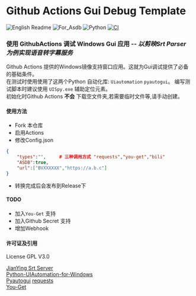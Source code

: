 # Github Actions Gui Debug Template
![English Readme](https://img.shields.io/badge/Docs-English-green.svg) ![For_Asdb](https://img.shields.io/badge/For-ASDB-blue.svg)  ![Python](https://img.shields.io/badge/Language-Python-green.svg) [![CI](https://github.com/P-PPPP/ActionsGui/actions/workflows/main.yml/badge.svg)](https://github.com/P-PPPP/ActionsGui/actions/workflows/main.yml)  

### 使用 GithubActions 调试 Windows Gui 应用 *-- 以剪映Srt Parser 为例实现语音转字幕服务*

Github Actions 提供的Windows镜像支持窗口应用。这就为Gui调试提供了必备的基础条件。  
在测试时使用使用了这两个Python 自动化库: `Uiautomation` `pyautogui`。
编写测试脚本时建议使用 `UISpy.exe` 辅助定位元素。  
初始化时Github Actions **不会** 下载空文件夹,若需要临时文件等,请手动创建。

#### 使用方法
- Fork 本仓库
- 启用Actions
- 修改Config.json
```json
{
    "types":"",     # 三种调用方式 "requests","you-get","bili"
    "ASDB":true,
    "url":["BVXXXXXX","https://a.b.c"]
}
```
- 转换完成后会发布到Release下

#### TODO
- 加入`You-Get` 支持
- 加入Github Secret 支持
- 增加Webhook

#### 许可证及引用

License GPL V3.0

[JianYing Srt Server](https://github.com/A-Soul-Database/JianYingSrtServer)  
[Python-UIAutomation-for-Windows](https://github.com/yinkaisheng/Python-UIAutomation-for-Windows)  
[Pyautogui](https://github.com/asweigart/pyautogui)
[requests](https://github.com/psf/requests)  
[You-Get](https://github.com/soimort/you-get)  
